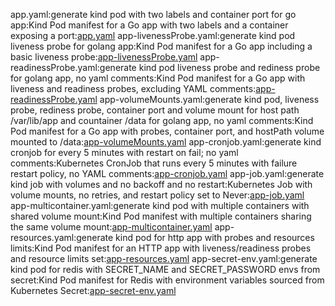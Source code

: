 app.yaml:generate kind pod with two labels and container port for go app:Kind Pod manifest for a Go app with two labels and a container exposing a port:[app.yaml](examples/app.yaml)
app-livenessProbe.yaml:generate kind pod liveness probe for golang app:Kind Pod manifest for a Go app including a basic liveness probe:[app-livenessProbe.yaml](examples/app-livenessProbe.yaml)
app-readinessProbe.yaml:generate kind pod liveness probe and rediness probe for golang app, no yaml comments:Kind Pod manifest for a Go app with liveness and readiness probes, excluding YAML comments:[app-readinessProbe.yaml](examples/app-readinessProbe.yaml)
app-volumeMounts.yaml:generate kind pod, liveness probe, rediness probe, container port and volume mount for host path /var/lib/app and countainer /data for golang app, no yaml comments:Kind Pod manifest for a Go app with probes, container port, and hostPath volume mounted to /data:[app-volumeMounts.yaml](examples/app-volumeMounts.yaml)
app-cronjob.yaml:generate kind cronjob for every 5 minutes with restart on fail; no yaml comments:Kubernetes CronJob that runs every 5 minutes with failure restart policy, no YAML comments:[app-cronjob.yaml](examples/app-cronjob.yaml)
app-job.yaml:generate kind job with volumes and no backoff and no restart:Kubernetes Job with volume mounts, no retries, and restart policy set to Never:[app-job.yaml](examples/app-job.yaml)
app-multicontainer.yaml:generate kind pod with multiple containers with shared volume mount:Kind Pod manifest with multiple containers sharing the same volume mount:[app-multicontainer.yaml](examples/app-multicontainer.yaml)
app-resources.yaml:generate kind pod for http  app with probes and resources limits:Kind Pod manifest for an HTTP app with liveness/readiness probes and resource limits set:[app-resources.yaml](examples/app-resources.yaml)
app-secret-env.yaml:generate kind pod for redis with SECRET_NAME and SECRET_PASSWORD envs from secret:Kind Pod manifest for Redis with environment variables sourced from Kubernetes Secret:[app-secret-env.yaml](examples/app-secret-env.yaml)
